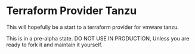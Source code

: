 # Terraform Provider Tanzu

This will hopefully be a start to a terraform provider for vmware tanzu.

This is in a pre-alpha state.  DO NOT USE IN PRODUCTION, Unless you are ready to fork it and maintain it yourself.


